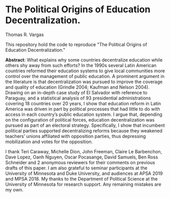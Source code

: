 # The Political Origins of Education Decentralization.
Thomas R. Vargas

This repository hold the code to reproduce "The Political Origins of Education Decentralization." 

**Abstract**: What explains why some countries decentralize education while others shy away from such efforts? In the 1990s several Latin American countries reformed their education systems to give local communities more control over the management of public education. A prominent argument in the literature is that decentralization was pursued to improve the coverage and quality of education (Grindle 2004; Kaufman and Nelson 2004). Drawing on an in-depth case study of El Salvador with reference to Paraguay, and a statistical analysis of 93 presidential administrations covering 18 countries over 20 years, I show that education reform in Latin America was driven in part by political processes that had little to do with access in each country’s public education system. I argue that, depending on the configuration of political forces, education decentralization was pursued as part of an electoral strategy. Specifically, I show that incumbent political parties supported decentralizing reforms because they weakened teachers’ unions affiliated with opposition parties, thus depressing mobilization and votes for the opposition.

I thank Teri Caraway, Michelle Dion, John Freeman, Claire Le Barbenchon, Dave Lopez, Oanh Nguyen, Oscar Pocasange, David Samuels, Ben Ross Schneider and 2 anonymous reviewers for their comments on previous drafts of this paper. I am also grateful to seminar participants at the University of Minnesota and Duke University, and audiences at APSA 2019 and MPSA 2018. My thanks to the Department of Political Science at the University of Minnesota for research support. Any remaining mistakes are my own.

